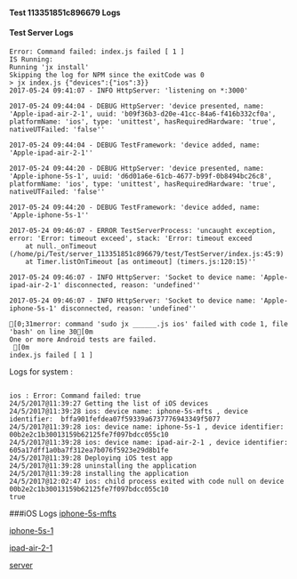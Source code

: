 #### Test 113351851c896679 Logs

#### Test Server Logs
```
Error: Command failed: index.js failed [ 1 ]
IS Running:
Running 'jx install'
Skipping the log for NPM since the exitCode was 0
> jx index.js {"devices":{"ios":3}}
2017-05-24 09:41:07 - INFO HttpServer: 'listening on *:3000'

2017-05-24 09:44:04 - DEBUG HttpServer: 'device presented, name: 'Apple-ipad-air-2-1', uuid: 'b09f36b3-d20e-41cc-84a6-f416b332cf0a', platformName: 'ios', type: 'unittest', hasRequiredHardware: 'true', nativeUTFailed: 'false''

2017-05-24 09:44:04 - DEBUG TestFramework: 'device added, name: 'Apple-ipad-air-2-1''

2017-05-24 09:44:20 - DEBUG HttpServer: 'device presented, name: 'Apple-iphone-5s-1', uuid: 'd6d01a6e-61cb-4677-b99f-0b8494bc26c8', platformName: 'ios', type: 'unittest', hasRequiredHardware: 'true', nativeUTFailed: 'false''

2017-05-24 09:44:20 - DEBUG TestFramework: 'device added, name: 'Apple-iphone-5s-1''

2017-05-24 09:46:07 - ERROR TestServerProcess: 'uncaught exception, error: 'Error: timeout exceed', stack: 'Error: timeout exceed
    at null._onTimeout (/home/pi/Test/server_113351851c896679/test/TestServer/index.js:45:9)
    at Timer.listOnTimeout [as ontimeout] (timers.js:120:15)''

2017-05-24 09:46:07 - INFO HttpServer: 'Socket to device name: 'Apple-ipad-air-2-1' disconnected, reason: 'undefined''

2017-05-24 09:46:07 - INFO HttpServer: 'Socket to device name: 'Apple-iphone-5s-1' disconnected, reason: 'undefined''

[0;31merror: command 'sudo jx ______.js ios' failed with code 1, file 'bash' on line 30[0m
One or more Android tests are failed.
 [0m
index.js failed [ 1 ]

```


Logs for system : 
```

ios : Error: Command failed: true
24/5/2017@11:39:27 Getting the list of iOS devices 
24/5/2017@11:39:28 ios: device name: iphone-5s-mfts , device identifier:  bffa901fefdea07f59339a6737776943349f5077
24/5/2017@11:39:28 ios: device name: iphone-5s-1 , device identifier:  00b2e2c1b30013159b62125fe7f097bdcc055c10
24/5/2017@11:39:28 ios: device name: ipad-air-2-1 , device identifier:  605a17dff1a0ba7f312ea7b076f5923e29d8b1fe
24/5/2017@11:39:28 Deploying iOS test app 
24/5/2017@11:39:28 uninstalling the application 
24/5/2017@11:39:28 installing the application 
24/5/2017@12:02:47 ios: child process exited with code null on device 00b2e2c1b30013159b62125fe7f097bdcc055c10 
true

```
###iOS Logs
[iphone-5s-mfts](https://github.com/ThaliTester/TestResults/blob/113351851c896679_CI_sanity_check_jareksl/iOS_iphone-5s-mfts.md)

[iphone-5s-1](https://github.com/ThaliTester/TestResults/blob/113351851c896679_CI_sanity_check_jareksl/iOS_iphone-5s-1.md)

[ipad-air-2-1](https://github.com/ThaliTester/TestResults/blob/113351851c896679_CI_sanity_check_jareksl/iOS_ipad-air-2-1.md)

[server](https://github.com/ThaliTester/TestResults/blob/113351851c896679_CI_sanity_check_jareksl/iOS_server.md)




